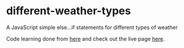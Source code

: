# different-weather-types

A JavaScript simple else...if statements for different types of weather

Code learning done from [here](https://developer.mozilla.org/en-US/docs/Learn/JavaScript/Building_blocks/conditionals) and check out the live page [here]().
